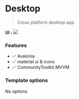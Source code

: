 # Desktop

> Cross platform desktop app

**UI :**
![](/images/Desktop.png)

### Features

* ✅ Avalonia
* ✅ material ui & icons
* ✅ CommunityToolkit.MVVM

### Template options

No options